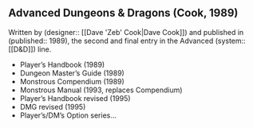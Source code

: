 ## Advanced Dungeons & Dragons (Cook, 1989)

Written by (designer:: [[Dave 'Zeb' Cook|Dave Cook]]) and published in (published:: 1989), the second and final entry in the Advanced (system:: [[D&D]]) line.

- Player’s Handbook (1989)
- Dungeon Master’s Guide (1989)
- Monstrous Compendium (1989)
- Monstrous Manual (1993, replaces Compendium)
- Player’s Handbook revised (1995)
- DMG revised (1995)
- Player’s/DM’s Option series…